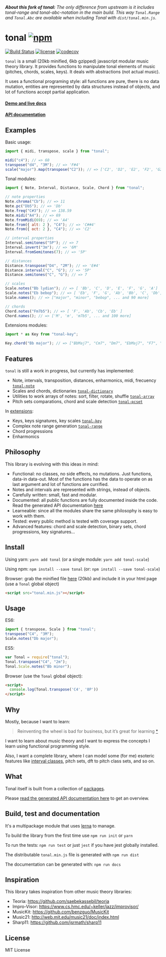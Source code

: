 _**About this fork of tonal:** The only difference from upstream is it includes tonal-range and tonal-abc-notation in the main build. This way `Tonal.Range` and `Tonal.Abc` are available when including Tonal with `dist/tonal.min.js`._

# tonal [![npm](https://img.shields.io/npm/v/tonal.svg?style=flat-square)](https://www.npmjs.com/package/tonal)

[![Build Status](https://travis-ci.org/danigb/tonal.svg?branch=master&style=flat-square)](https://travis-ci.org/danigb/tonal) [![license](https://img.shields.io/npm/l/tonal.svg)](https://www.npmjs.com/package/tonal)
[![codecov](https://codecov.io/gh/danigb/tonal/branch/master/graph/badge.svg)](https://codecov.io/gh/danigb/tonal)

`tonal` is a small (20kb minified, 6kb gzipped) javascript modular music theory library. It provides functions to manipulate tonal elements of music (pitches, chords, scales, keys). It deals with abstractions (not actual music).

It uses a functional programing style: all functions are pure, there is no data mutation, entities are represented by data structures instead of objects, and lot of functions accept partial application.

#### [Demo and live docs](https://danigb.github.io/tonal-app/)

#### [API documentation](http://danigb.github.io/tonal/api/)

## Examples

Basic usage:

```js
import { midi, transpose, scale } from "tonal";

midi("c4"); // => 60
transpose("d4", "3M"); // => 'F#4'
scale("major").map(transpose("C2")); // => ['C2', 'D2', 'E2', 'F2', 'G2', 'A2', 'B2']
```

Tonal modules:

```js
import { Note, Interval, Distance, Scale, Chord } from "tonal";

// note properties
Note.chroma("Cb"); // => 11
Note.pc("Db5"); // => 'Db'
Note.freq("C#3"); // => 138.59
Note.midi("A4"); // => 69
Note.fromMidi(69); // => 'A4'
Note.from({ alt: 2 }, "C4"); // => 'C##4'
Note.from({ oct: 2 }, "C4"); // => 'C2'

// interval properties
Interval.semitones("5P"); // => 7
Interval.invert("3m"); // => '6M'
Interval.fromSemitones(7); // => '5P'

// distances
Distance.transpose("D4", "2M"); // => 'E#4'
Distance.interval("C", "G"); // => '5P'
Distance.semitones("C", "G"); // => 7

// scales
Scale.notes("Bb lydian"); // => [ 'Bb', 'C', 'D', 'E', 'F', 'G', 'A']
Scale.notes("Eb bebop"); // => [ 'Eb', 'F', 'G', 'Ab', 'Bb', 'C', 'Db', 'D' ]
Scale.names(); // => ["major", "minor", "bebop", ... and 90 more]

// chords
Chord.notes("Fm7b5"); // => [ 'F', 'Ab', 'Cb', 'Eb' ]
Chord.names(); // => ['M', 'm', 'm7b5', ... and 100 more]
```

Extensions modules:

```js
import * as Key from "tonal-key";

Key.chord("Bb major"); // => ["BbMaj7", "Cm7", "Dm7", "EbMaj7", "F7", "Gm7", "Am7b5W]
```

## Features

`tonal` is still a work in progress, but currently has implemented:

* Note, intervals, transposition, distances, enharmonics, midi, frecuency [`tonal-note`](file:///Users/Dani/Code/Js16/tonal/docs/api/module-Note.html)
* Scales and chords, dictionaries [`tonal-dictionary`](file:///Users/Dani/Code/Js16/tonal/docs/api/module-Dictionary.html)
* Utilities to work arrays of notes: sort, filter, rotate, shuffle [`tonal-array`](file:///Users/Dani/Code/Js16/tonal/docs/api/module-Array.html)
* Pitch sets comparations, chord and scale detection [`tonal-pcset`](file:///Users/Dani/Code/Js16/tonal/docs/api/module-PcSet.html)

In [extensions](https://github.com/danigb/tonal/tree/master/extensions):

* Keys, keys signatures, key scales [`tonal-key`](file:///Users/Dani/Code/Js16/tonal/docs/api/module-Key.html)
* Complex note range generation [`tonal-range`](file:///Users/Dani/Code/Js16/tonal/docs/api/module-Range.html)
* Chord progressions
* Enharmonics

## Philosophy

This library is evolving with this ideas in mind:

* Functional: no classes, no side effects, no mutations. Just functions, data-in data-out. Most of the functions has the data to operate on as last argument and lot of functions are currified.
* Notes and intervals are represented with strings, instead of objects.
* Carefully written: small, fast and modular.
* Documented: all public functions are fully documented inside the code. Read the generated API documentation [here](http://danigb.github.io/tonal/api/)
* Learneable: since all the modules share the same philosophy is easy to work with them.
* Tested: every public method is tested with coverage support.
* Advanced features: chord and scale detection, binary sets, chord progressions, key signatures...

## Install

Using yarn: `yarn add tonal` (or a single module: `yarn add tonal-scale`)

Using npm: `npm install --save tonal` (or: `npm install --save tonal-scale`)

Browser: grab the minified file [here](https://github.com/danigb/tonal/blob/master/dist/tonal.min.js) (20kb) and include it in your html page (use a `Tonal` global object)

```html
<script src="tonal.min.js"></script>
```

## Usage

ES6:

```js
import { transpose, Scale } from "tonal";
transpose("C4", "3M");
Scale.notes("Db major");
```

ES5:

```js
var Tonal = require("tonal");
Tonal.transpose("C4", "2m");
Tonal.Scale.notes("Bb minor");
```

Browser (use the `Tonal` global object):

```html
<script>
  console.log(Tonal.transpose('C4', '8P'))
</script>
```

## Why

Mostly, because I want to learn:

> Reinventing the wheel is bad for business, but it’s great for learning
> [\*](http://philipwalton.com/articles/how-to-become-a-great-front-end-engineer)

I want to learn about music theory and I want to express the concepts I learn using functional programming style.

Also, I want a complete library, where I can model some (for me) esoteric features like [interval classes](http://danigb.github.io/tonal/api/module-Interval.html#.ic), pitch sets, dft to pitch class sets, and so on.

## What

Tonal itself is built from a collection of [packages](https://github.com/danigb/tonal/tree/master/packages).

Please [read the generated API documentation here](http://danigb.github.io/tonal/api/) to get an overview.

## Build, test and documentation

It's a multipackage module that uses [lerna](https://github.com/lerna/lerna) to manage.

To build the library from the first time use `npm run init` or `yarn`

To run the tests: `npm run test` or just `jest` if you have jest globally installed.

The distributable `tonal.min.js` file is generated with `npm run dist`

The documentation can be generated with: `npm run docs`

## Inspiration

This library takes inspiration from other music theory libraries:

* Teoria: https://github.com/saebekassebil/teoria
* Impro-Visor: https://www.cs.hmc.edu/~keller/jazz/improvisor/
* MusicKit: https://github.com/benzguo/MusicKit
* Music21: http://web.mit.edu/music21/doc/index.html
* Sharp11: https://github.com/jsrmath/sharp11

## License

MIT License
